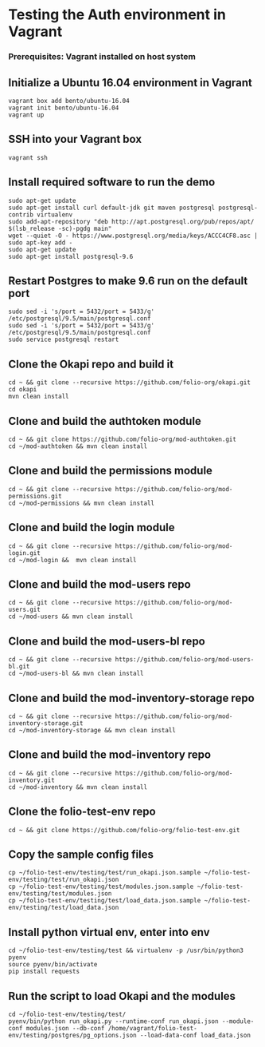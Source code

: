 # Testing the Auth environment in Vagrant

### Prerequisites: Vagrant installed on host system

## Initialize a Ubuntu 16.04 environment in Vagrant

```
vagrant box add bento/ubuntu-16.04
vagrant init bento/ubuntu-16.04
vagrant up
```

## SSH into your Vagrant box
```
vagrant ssh
```

## Install required software to run the demo

```
sudo apt-get update
sudo apt-get install curl default-jdk git maven postgresql postgresql-contrib virtualenv
sudo add-apt-repository "deb http://apt.postgresql.org/pub/repos/apt/ $(lsb_release -sc)-pgdg main"
wget --quiet -O - https://www.postgresql.org/media/keys/ACCC4CF8.asc | sudo apt-key add -
sudo apt-get update
sudo apt-get install postgresql-9.6
```

## Restart Postgres to make 9.6 run on the default port
```
sudo sed -i 's/port = 5432/port = 5433/g' /etc/postgresql/9.5/main/postgresql.conf
sudo sed -i 's/port = 5432/port = 5433/g' /etc/postgresql/9.5/main/postgresql.conf
sudo service postgresql restart
```

## Clone the Okapi repo and build it
```
cd ~ && git clone --recursive https://github.com/folio-org/okapi.git
cd okapi
mvn clean install
```
## Clone and build the authtoken module
```
cd ~ && git clone https://github.com/folio-org/mod-authtoken.git
cd ~/mod-authtoken && mvn clean install
```
## Clone and build the permissions module
```
cd ~ && git clone --recursive https://github.com/folio-org/mod-permissions.git
cd ~/mod-permissions && mvn clean install
```
## Clone and build the login module
```
cd ~ && git clone --recursive https://github.com/folio-org/mod-login.git
cd ~/mod-login &&  mvn clean install
```
## Clone and build the mod-users repo
```
cd ~ && git clone --recursive https://github.com/folio-org/mod-users.git
cd ~/mod-users && mvn clean install
```

## Clone and build the mod-users-bl repo
```
cd ~ && git clone --recursive https://github.com/folio-org/mod-users-bl.git
cd ~/mod-users-bl && mvn clean install
```

## Clone and build the mod-inventory-storage repo
```
cd ~ && git clone --recursive https://github.com/folio-org/mod-inventory-storage.git
cd ~/mod-inventory-storage && mvn clean install
```

## Clone and build the mod-inventory repo
```
cd ~ && git clone --recursive https://github.com/folio-org/mod-inventory.git
cd ~/mod-inventory && mvn clean install
```

## Clone the folio-test-env repo
```
cd ~ && git clone https://github.com/folio-org/folio-test-env.git
```

## Copy the sample config files
```
cp ~/folio-test-env/testing/test/run_okapi.json.sample ~/folio-test-env/testing/test/run_okapi.json
cp ~/folio-test-env/testing/test/modules.json.sample ~/folio-test-env/testing/test/modules.json
cp ~/folio-test-env/testing/test/load_data.json.sample ~/folio-test-env/testing/test/load_data.json
```

## Install python virtual env, enter into env
```
cd ~/folio-test-env/testing/test && virtualenv -p /usr/bin/python3 pyenv
source pyenv/bin/activate
pip install requests 
```

## Run the script to load Okapi and the modules
```
cd ~/folio-test-env/testing/test/
pyenv/bin/python run_okapi.py --runtime-conf run_okapi.json --module-conf modules.json --db-conf /home/vagrant/folio-test-env/testing/postgres/pg_options.json --load-data-conf load_data.json
```
